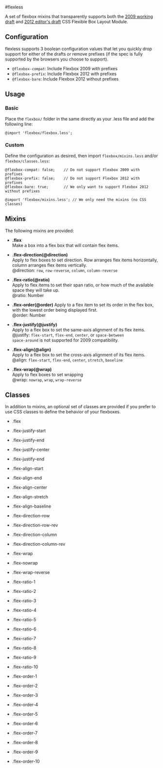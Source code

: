 #flexless

A set of flexbox mixins that transparently supports both the [2009 working draft](http://www.w3.org/TR/2009/WD-css3-flexbox-20090723/) and [2012 editor's draft](http://dev.w3.org/csswg/css3-flexbox/) CSS Flexible Box Layout Module.

## Configuration

flexless supports 3 boolean configuration values that let you quickly drop support for either of the drafts or remove prefixes (if the spec is fully supported by the browsers you choose to support).

 * `@flexbox-compat`: Include Flexbox 2009 with prefixes
 * `@flexbox-prefix`: Include Flexbox 2012 with prefixes
 * `@flexbox-bare`: Include Flexbox 2012 without prefixes

## Usage

### Basic
Place the `flexbox/` folder in the same directly as your .less file and add the following line:
```
@import 'flexbox/flexbox.less';
```

### Custom
Define the configuration as desired, then import `flexbox/mixins.less` and/or `flexbox/classes.less`:
```
@flexbox-compat: false;    // Do not support Flexbox 2009 with prefixes
@flexbox-prefix: false;    // Do not support Flexbox 2012 with prefixes
@flexbox-bare: true;       // We only want to support Flexbox 2012 without prefixes

@import 'flexbox/mixins.less'; // We only need the mixins (no CSS classes)
```

## Mixins

The following mixins are provided:

* **.flex**  
Make a box into a flex box that will contain flex items.

* **.flex-direction(@direction)**  
Apply to flex boxes to set direction. Row arranges flex items horizontally, column arranges flex items vertically.  
@direction: `row`, `row-reverse`, `column`, `column-reverse`

* **.flex-ratio(@ratio)**  
Apply to flex items to set their span ratio, or how much of the available space they will take up.  
@ratio: Number

* **.flex-order(@order)** 
Apply to a flex item to set its order in the flex box, with the lowest order being displayed first.  
@order: Number

* **.flex-justify(@justify)**  
Apply to a flex box to set the same-axis alignment of its flex items.  
@justify: `flex-start`, `flex-end`, `center`, or `space-between`  
`space-around` is not supported for 2009 compatibility.

* **.flex-align(@align)**  
Apply to a flex box to set the cross-axis alignment of its flex items.  
@align: `flex-start`, `flex-end`, `center`, `stretch`, `baseline`

* **.flex-wrap(@wrap)**  
Apply to flex boxes to set wrapping  
@wrap: `nowrap`, `wrap`, `wrap-reverse`


## Classes
In addition to mixins, an optional set of classes are provided if you prefer to use CSS classes to define the behavior of your flexboxes.

* .flex

* .flex-justify-start

* .flex-justify-end

* .flex-justify-center

* .flex-justify-end

* .flex-align-start

* .flex-align-end

* .flex-align-center

* .flex-align-stretch

* .flex-align-baseline

* .flex-direction-row

* .flex-direction-row-rev

* .flex-direction-column

* .flex-direction-column-rev

* .flex-wrap

* .flex-nowrap

* .flex-wrap-reverse

* .flex-ratio-1

* .flex-ratio-2

* .flex-ratio-3

* .flex-ratio-4

* .flex-ratio-5

* .flex-ratio-6

* .flex-ratio-7

* .flex-ratio-8

* .flex-ratio-9

* .flex-ratio-10

* .flex-order-1

* .flex-order-2

* .flex-order-3

* .flex-order-4

* .flex-order-5

* .flex-order-6

* .flex-order-7

* .flex-order-8

* .flex-order-9

* .flex-order-10
